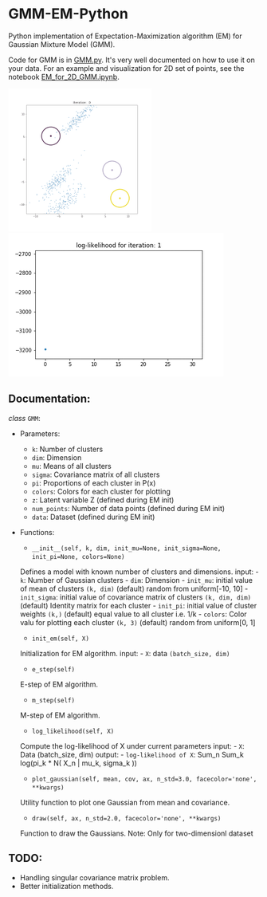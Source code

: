 # GMM-EM-Python
 Python implementation of Expectation-Maximization algorithm (EM) for Gaussian Mixture Model (GMM).

 Code for GMM is in [GMM.py](GMM.py). It's very well documented on how to use it on your data. For an example and visualization for 2D set of points, see the notebook [EM_for_2D_GMM.ipynb](EM_for_2D_GMM.ipynb).

 ![](gmm.gif) ![](ll.gif)

## Documentation:
 _class_ `GMM`:
 - Parameters:
 	- `k`: Number of clusters
 	- `dim`: Dimension
 	- `mu`: Means of all clusters
 	- `sigma`: Covariance matrix of all clusters
 	- `pi`: Proportions of each cluster in P(x)
 	- `colors`: Colors for each cluster for plotting
 	- `z`: Latent variable Z (defined during EM init)
 	- `num_points`: Number of data points (defined during EM init)
 	- `data`: Dataset (defined during EM init)
 - Functions:
 	- `__init__(self, k, dim, init_mu=None, init_sigma=None, init_pi=None, colors=None)`

 	Defines a model with known number of clusters and dimensions.
    input:
        - `k`: Number of Gaussian clusters
        - `dim`: Dimension 
        - `init_mu`: initial value of mean of clusters `(k, dim)`
                   (default) random from uniform[-10, 10]
        - `init_sigma`: initial value of covariance matrix of clusters `(k, dim, dim)`
                      (default) Identity matrix for each cluster
        - `init_pi`: initial value of cluster weights `(k,)`
                   (default) equal value to all cluster i.e. 1/k
        - `colors`: Color valu for plotting each cluster `(k, 3)`
                  (default) random from uniform[0, 1]
    - `init_em(self, X)`

    Initialization for EM algorithm.
    input:
        - `X`: data `(batch_size, dim)`
    - `e_step(self)`

    E-step of EM algorithm.
    - `m_step(self)`

    M-step of EM algorithm.
    - `log_likelihood(self, X)`

    Compute the log-likelihood of X under current parameters
    input:
        - `X`: Data (batch_size, dim)
    output:
        - `log-likelihood of X`: Sum_n Sum_k log(pi_k * N( X_n | mu_k, sigma_k ))
    - `plot_gaussian(self, mean, cov, ax, n_std=3.0, facecolor='none', **kwargs)`

    Utility function to plot one Gaussian from mean and covariance.
    - `draw(self, ax, n_std=2.0, facecolor='none', **kwargs)`
    
    Function to draw the Gaussians.
    Note: Only for two-dimensionl dataset

## TODO:
- Handling singular covariance matrix problem.
- Better initialization methods.